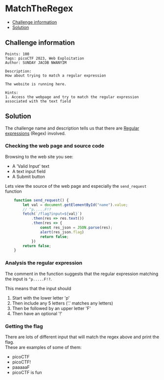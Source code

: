 # MatchTheRegex

- [Challenge information](MatchTheRegex.md#challenge-information)
- [Solution](MatchTheRegex.md#solution)

## Challenge information
```
Points: 100
Tags: picoCTF 2023, Web Exploitation
Author: SUNDAY JACOB NWANYIM

Description:
How about trying to match a regular expression

The website is running here.

Hints:
1. Access the webpage and try to match the regular expression associated with the text field
```

## Solution

The challenge name and description tells us that there are [Regular expressions](https://en.wikipedia.org/wiki/Regular_expression) (Regex) involved.

### Checking the web page and source code

Browsing to the web site you see:
 * A 'Valid Input' text
 * A text input field
 * A Submit button

Lets view the source of the web page and especially the `send_request` function
```javascript
	function send_request() {
		let val = document.getElementById("name").value;
		// ^p.....F!?
		fetch(`/flag?input=${val}`)
			.then(res => res.text())
			.then(res => {
				const res_json = JSON.parse(res);
				alert(res_json.flag)
				return false;
			})
		return false;
	}
```

### Analysis the regular expression

The comment in the function suggests that the regular expression matching the input is `^p.....F!?`.

This means that the input should
1. Start with the lower letter 'p'
2. Then include any 5 letters ('.' matches any letters)
3. Then be followed by an upper letter 'F'
4. Then have an optional '!'

### Getting the flag

There are lots of different input that will match the regex above and print the flag.  
These are examples of some of them:
 * picoCTF
 * picoCTF!
 * paaaaaF
 * picoCTF is fun
